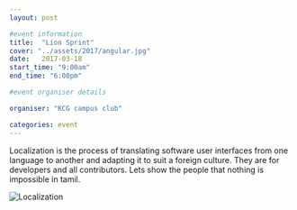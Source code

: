 ```yaml
---
layout: post

#event information
title:  "Lion Sprint"
cover: "../assets/2017/angular.jpg"
date:   2017-03-18
start_time: "9:00am"
end_time: "6:00pm"

#event organiser details

organiser: "KCG campus club"

categories: event
---
```

Localization is the process of translating software user interfaces 	from one language to another and adapting it to suit a foreign 	culture. They are for developers and all contributors.
Lets show the people that nothing is impossible in tamil.

![Localization]({{site.url}}/assets/2017/angular.png)

